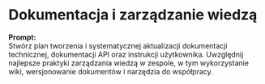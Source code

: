 # Dokumentacja i zarządzanie wiedzą  

**Prompt:**  
Stwórz plan tworzenia i systematycznej aktualizacji dokumentacji technicznej, dokumentacji API oraz instrukcji użytkownika. Uwzględnij najlepsze praktyki zarządzania wiedzą w zespole, w tym wykorzystanie wiki, wersjonowanie dokumentów i narzędzia do współpracy.
